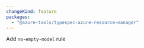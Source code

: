 ```yaml
---
changeKind: feature
packages:
  - "@azure-tools/typespec-azure-resource-manager"
---
```


Add `no-empty-model` rule
